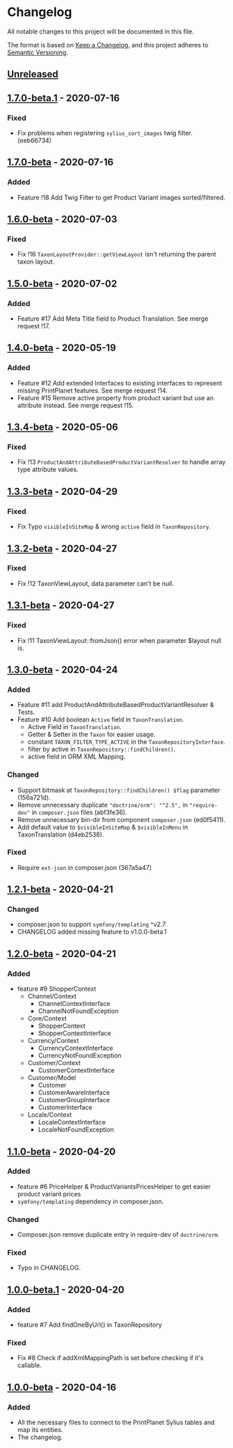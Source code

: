 # Changelog

All notable changes to this project will be documented in this file.

The format is based on [Keep a Changelog](https://keepachangelog.com/en/1.0.0/),
and this project adheres to [Semantic Versioning](https://semver.org/spec/v2.0.0.html).

## [Unreleased]

## [1.7.0-beta.1] - 2020-07-16

### Fixed

- Fix problems when registering `sylius_sort_images` twig filter. (eeb66734)

## [1.7.0-beta] - 2020-07-16

### Added

- Feature !18 Add Twig Filter to get Product Variant images sorted/filtered.

## [1.6.0-beta] - 2020-07-03

### Fixed

- Fix !16 `TaxonLayoutProvider::getViewLayout` isn't returning the parent taxon layout.

## [1.5.0-beta] - 2020-07-02

### Added

- Feature #17 Add Meta Title field to Product Translation. See merge request !17.

## [1.4.0-beta] - 2020-05-19

### Added

- Feature #12 Add extended Interfaces to existing interfaces to represent missing PrintPlanet features.
  See merge request !14.
- Feature #15 Remove active property from product variant but use an attribute instead.
  See merge request !15.

## [1.3.4-beta] - 2020-05-06

### Fixed

- Fix !13 `ProductAndAttributeBasedProductVariantResolver` to handle array type attribute values.

## [1.3.3-beta] - 2020-04-29

### Fixed

- Fix Typo `visibleInSiteMap` & wrong `active` field in `TaxonRepository`.

## [1.3.2-beta] - 2020-04-27

### Fixed

- Fix !12 TaxonViewLayout, data parameter can't be null.

## [1.3.1-beta] - 2020-04-27

### Fixed

- Fix !11 TaxonViewLayout::fromJson() error when parameter $layout null is.

## [1.3.0-beta] - 2020-04-24

### Added

- Feature #11 add ProductAndAttributeBasedProductVariantResolver & Tests.
- Feature #10 Add boolean `Active` field in `TaxonTranslation`.
    - Active Field in `TaxonTranslation`.
    - Getter & Setter in the `Taxon` for easier usage.
    - constant `TAXON_FILTER_TYPE_ACTIVE` in the `TaxonRepositoryInterface`.
    - filter by active in `TaxonRepository::findChildren()`.
    - active field in ORM XML Mapping.

### Changed

- Support bitmask at `TaxonRepository::findChildren() $flag` parameter (156a721d). 
- Remove unnecessary duplicate `"doctrine/orm": "^2.5",` in `"require-dev"` in `composer.json` files (abf3fe36).
- Remove unnecessary bin-dir from component `composer.json` (ed0f5411).
- Add default value to `$visibleInSiteMap` & `$visibleInMenu` in TaxonTranslation (d4eb2538).

### Fixed

- Require `ext-json` in composer.json (367a5a47)

## [1.2.1-beta] - 2020-04-21

### Changed

- composer.json to support `symfony/templating` ^v2.7
- CHANGELOG added missing feature to v1.0.0-beta.1

## [1.2.0-beta] - 2020-04-21

### Added

- feature #9 ShopperContext
    - Channel/Context
        - ChannelContextInterface
        - ChannelNotFoundException
    - Core/Context
        - ShopperContext
        - ShopperContextInterface
    - Currency/Context
        - CurrencyContextInterface
        - CurrencyNotFoundException
    - Customer/Context
        - CustomerContextInterface
    - Customer/Model
        - Customer
        - CustomerAwareInterface
        - CustomerGroupInterface
        - CustomerInterface
    - Locale/Context
        - LocaleContextInterface
        - LocaleNotFoundException

## [1.1.0-beta] - 2020-04-20

### Added

- feature #6 PriceHelper & ProductVariantsPricesHelper to get easier product variant prices
- `symfony/templating` dependency in composer.json.

### Changed

- Composer.json remove duplicate entry in require-dev of `doctrine/orm`.

### Fixed

- Typo in CHANGELOG.

## [1.0.0-beta.1] - 2020-04-20

### Added

- feature #7 Add findOneByUrl() in TaxonRepository

### Fixed

- Fix #8 Check if addXmlMappingPath is set before checking if it's callable.

## [1.0.0-beta] - 2020-04-16

### Added

- All the necessary files to connect to the PrintPlanet Sylius tables and map its entities.
- The changelog.

[unreleased]: https://gitlab.com/printplanet-team/pp-team/printplanet-sylius/-/compare/v1.7.0-beta.1...master
[1.7.0-beta.1]: https://gitlab.com/printplanet-team/pp-team/printplanet-sylius/-/compare/v1.7.0-beta...v1.7.0-beta.1
[1.7.0-beta]: https://gitlab.com/printplanet-team/pp-team/printplanet-sylius/-/compare/v1.6.0-beta...v1.7.0-beta
[1.6.0-beta]: https://gitlab.com/printplanet-team/pp-team/printplanet-sylius/-/compare/v1.5.0-beta...v1.6.0-beta
[1.5.0-beta]: https://gitlab.com/printplanet-team/pp-team/printplanet-sylius/-/compare/v1.4.0-beta...v1.5.0-beta
[1.4.0-beta]: https://gitlab.com/printplanet-team/pp-team/printplanet-sylius/-/compare/v1.3.4-beta...v1.4.0-beta
[1.3.4-beta]: https://gitlab.com/printplanet-team/pp-team/printplanet-sylius/-/compare/v1.3.3-beta...v1.3.4-beta
[1.3.3-beta]: https://gitlab.com/printplanet-team/pp-team/printplanet-sylius/-/compare/v1.3.2-beta...v1.3.3-beta
[1.3.2-beta]: https://gitlab.com/printplanet-team/pp-team/printplanet-sylius/-/compare/v1.3.1-beta...v1.3.2-beta
[1.3.1-beta]: https://gitlab.com/printplanet-team/pp-team/printplanet-sylius/-/compare/v1.3.0-beta...v1.3.1-beta
[1.3.0-beta]: https://gitlab.com/printplanet-team/pp-team/printplanet-sylius/-/compare/v1.2.1-beta...v1.3.0-beta
[1.2.1-beta]: https://gitlab.com/printplanet-team/pp-team/printplanet-sylius/-/compare/v1.2.0-beta...v1.2.1-beta
[1.2.0-beta]: https://gitlab.com/printplanet-team/pp-team/printplanet-sylius/-/compare/v1.1.0-beta...v1.2.0-beta
[1.1.0-beta]: https://gitlab.com/printplanet-team/pp-team/printplanet-sylius/-/compare/v1.0.0-beta.1...v1.1.0-beta
[1.0.0-beta.1]: https://gitlab.com/printplanet-team/pp-team/printplanet-sylius/-/compare/v1.0.0-beta...v1.0.0-beta.1
[1.0.0-beta]: https://gitlab.com/printplanet-team/pp-team/printplanet-sylius/-/tags/v1.0.0-beta
